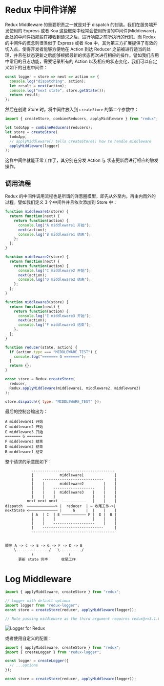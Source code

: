 # Redux 中间件详解

Redux Middleware 的重要职责之一就是对于 dispatch 的封装。我们在服务端开发使用的 Express 或者 Koa 这些框架中经常会使用所谓的中间件(Middleware)，此处的中间件指那些在接收到请求之后、进行响应之前所执行的代码。而 Redux 的中间件的概念则很类似于 Express 或者 Koa 中，其为第三方扩展提供了有效的切入点，使得开发者能够方便地在 Action 到达 Reducer 之前被进行适当的处理，并且在状态更新之后能够根据最新的状态再次进行相应的操作。譬如我们应用中常用的日志功能，需要记录所有的 Action 以及相应的状态变化，我们可以自定义如下的日志中间件：

```js
const logger = store => next => action => {
  console.log("dispatching", action);
  let result = next(action);
  console.log("next state", store.getState());
  return result;
};
```

然后在创建 Store 时，将中间件放入到 `createStore` 的第二个参数中：

```js
import { createStore, combineReducers, applyMiddleware } from "redux";

let todoApp = combineReducers(reducers);
let store = createStore(
  todoApp,
  // applyMiddleware() tells createStore() how to handle middleware
  applyMiddleware(logger)
);
```

这样中间件就能正常工作了，其分别在分发 Action 与 状态更新后进行相应的触发操作。

## 调用流程

Redux 的中间件调用流程也是所谓的洋葱圈模型，即先从外至内，再由内而外的过程。譬如我们定义 3 个中间件并且依次添加到 Store 中：

```js
function middleware1(store) {
  return function(next) {
    return function(action) {
      console.log("A middleware1 开始");
      next(action);
      console.log("B middleware1 结束");
    };
  };
}

function middleware2(store) {
  return function(next) {
    return function(action) {
      console.log("C middleware2 开始");
      next(action);
      console.log("D middleware2 结束");
    };
  };
}

function middleware3(store) {
  return function(next) {
    return function(action) {
      console.log("E middleware3 开始");
      next(action);
      console.log("F middleware3 结束");
    };
  };
}

function reducer(state, action) {
  if (action.type === "MIDDLEWARE_TEST") {
    console.log("======= G =======");
  }
  return {};
}

const store = Redux.createStore(
  reducer,
  Redux.applyMiddleware(middleware1, middleware2, middleware3)
);

store.dispatch({ type: "MIDDLEWARE_TEST" });
```

最后的控制台输出为：

```
A middleware1 开始
C middleware2 开始
E middleware3 开始
======= G =======
F middleware3 结束
D middleware2 结束
B middleware1 结束
```

整个请求的示意图如下：

```
            --------------------------------------
            |            middleware1              |
            |    ----------------------------     |
            |    |       middleware2         |    |
            |    |    -------------------    |    |
            |    |    |  middleware3    |    |    |
            |    |    |                 |    |    |
          next next next  ———————————   |    |    |
dispatch  —————————————> |  reducer  | — 收尾工作->|
nextState <————————————— |     G     |  |    |    |
            | A  | C  | E ——————————— F |  D |  B |
            |    |    |                 |    |    |
            |    |    -------------------    |    |
            |    ----------------------------     |
            --------------------------------------


顺序 A -> C -> E -> G -> F -> D -> B
    \---------------/   \----------/
            ↓                ↓
      更新 state 完毕      收尾工作
```

# Log Middleware

```js
import { applyMiddleware, createStore } from "redux";

// Logger with default options
import logger from "redux-logger";
const store = createStore(reducer, applyMiddleware(logger));

// Note passing middleware as the third argument requires redux@>=3.1.0
```

![Logger for Redux](https://s2.ax1x.com/2019/10/29/KfVdyV.png)

或者使用自定义的配置：

```js
import { applyMiddleware, createStore } from "redux";
import { createLogger } from "redux-logger";

const logger = createLogger({
  // ...options
});

const store = createStore(reducer, applyMiddleware(logger));
```
